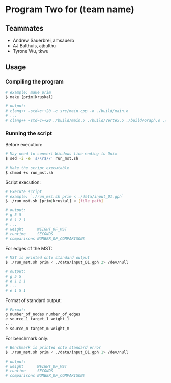 # Program Two for (team name)

## Teammates

* Andrew Sauerbrei, amsauerb
* AJ Bulthuis, ajbulthu
* Tyrone Wu, tkwu

## Usage

### Compiling the program

```sh
# example: make prim
$ make [prim|kruskal]

# output: 
# clang++ -std=c++20 -c src/main.cpp -o ./build/main.o
# ...
# clang++ -std=c++20 ./build/main.o ./build/Vertex.o ./build/Graph.o ./build/BinaryHeap.o ./build/Time.o ./build/prim.o -o ./bin/prim
```

### Running the script

Before execution: 
```sh
# May need to convert Windows line ending to Unix
$ sed -i -e 's/\r$//' run_mst.sh

# Make the script executable
$ chmod +x run_mst.sh
```

Script execution: 
```sh
# Execute script
# example: `./run_mst.sh prim < ./data/input_01.gph`
$ ./run_mst.sh [prim|kruskal] < [file_path]

# output:
# g 5 5
# e 1 2 1
# ...
# weight      WEIGHT_OF_MST
# runtime     SECONDS
# comparisons NUMBER_OF_COMPARISONS
```

For edges of the MST: 
```sh
# MST is printed onto standard output
$ ./run_mst.sh prim < ./data/input_01.gph 2> /dev/null

# output:
# g 5 5
# e 1 2 1
# ...
# e 1 5 1
```

Format of standard output:
```sh
# Format:
g number_of_nodes number_of_edges
e source_1 target_1 weight_1
...
e source_m target_m weight_m
```

For benchmark only:
```sh
# Benchmark is printed onto standard error
$ ./run_mst.sh prim < ./data/input_01.gph 1> /dev/null

# output:
# weight      WEIGHT_OF_MST
# runtime     SECONDS
# comparisons NUMBER_OF_COMPARISONS
```

